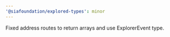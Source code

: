 ```yaml
---
'@siafoundation/explored-types': minor
---
```


Fixed address routes to return arrays and use ExplorerEvent type.
